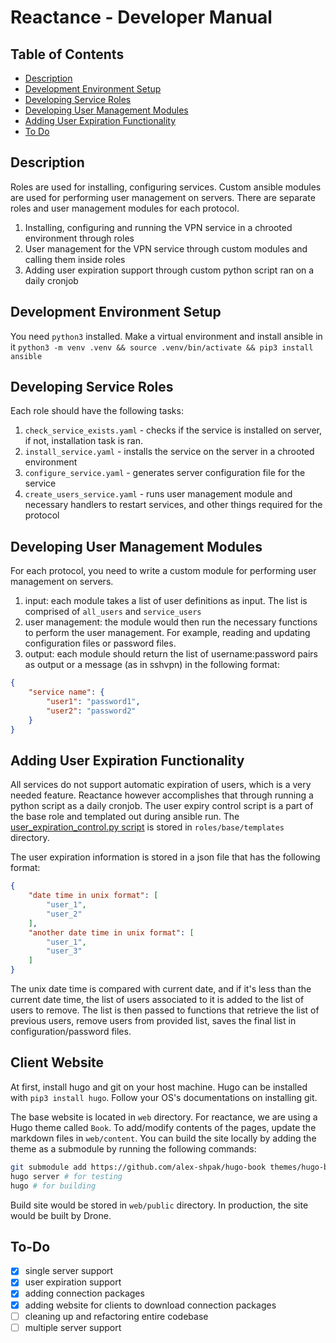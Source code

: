 # Reactance - Developer Manual

## Table of Contents
- [Description](#description)
- [Development Environment Setup](#development-environment-setup)
- [Developing Service Roles](#developing-service-roles)
- [Developing User Management Modules](#developing-user-management-modules)
- [Adding User Expiration Functionality](#adding-user-expiration-functionality)
- [To Do](#to-do)

## Description
Roles are used for installing, configuring services. Custom ansible modules are used for performing user management on servers. There are separate roles and user management modules for each protocol.

1. Installing, configuring and running the VPN service in a chrooted environment through roles
2. User management for the VPN service through custom modules and calling them inside roles
3. Adding user expiration support through custom python script ran on a daily cronjob

## Development Environment Setup
You need `python3` installed. Make a virtual environment and install ansible in it `python3 -m venv .venv && source .venv/bin/activate && pip3 install ansible`

## Developing Service Roles
Each role should have the following tasks:
1. `check_service_exists.yaml` - checks if the service is installed on server, if not, installation task is ran.
2. `install_service.yaml` - installs the service on the server in a chrooted environment
3. `configure_service.yaml` - generates server configuration file for the service
4. `create_users_service.yaml` - runs user management module
and necessary handlers to restart services, and other things required for the protocol

## Developing User Management Modules
For each protocol, you need to write a custom module for performing user management on servers.

1. input: each module takes a list of user definitions as input. The list is comprised of `all_users` and `service_users`
2. user management: the module would then run the necessary functions to perform the user management. For example, reading and updating configuration files or password files.
3. output: each module should return the list of username:password pairs as output or a message (as in sshvpn) in the following format:
```json
{ 
    "service name": {
        "user1": "password1",
        "user2": "password2"
    }
}
```

## Adding User Expiration Functionality
All services do not support automatic expiration of users, which is a very needed feature. Reactance however accomplishes that through running a python script as a daily cronjob. The user expiry control script is a part of the base role and templated out during ansible run. The [user_expiration_control.py script](roles/base/templates/user_expiration_control.py.j2) is stored in `roles/base/templates` directory. 

The user expiration information is stored in a json file that has the following format:
```json
{
    "date time in unix format": [
        "user_1",
        "user_2"
    ],
    "another date time in unix format": [
        "user_1",
        "user_3"
    ]
}

```
The unix date time is compared with current date, and if it's less than the current date time, the list of users associated to it is added to the list of users to remove. The list is then passed to functions that retrieve the list of previous users, remove users from provided list, saves the final list in configuration/password files.

## Client Website
At first, install hugo and git on your host machine. Hugo can be installed with `pip3 install hugo`. Follow your OS's documentations on installing git.

The base website is located in `web` directory. For reactance, we are using a Hugo theme called `Book`. To add/modify contents of the pages, update the markdown files in `web/content`. You can build the site locally by adding the theme as a submodule by running the following commands:

```sh
git submodule add https://github.com/alex-shpak/hugo-book themes/hugo-book web/themes/hugo-book
hugo server # for testing
hugo # for building
```

Build site would be stored in `web/public` directory. In production, the site would be built by Drone.

## To-Do
- [X] single server support
- [x] user expiration support
- [X] adding connection packages
- [X] adding website for clients to download connection packages
- [ ] cleaning up and refactoring entire codebase
- [ ] multiple server support
